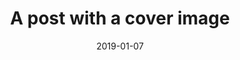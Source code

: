 ---
title: A post with a cover image
date: 2019-01-07
published: false
tags: ['Markdown', 'Cover Image']
series: false
coverImage: ./images/alexandr-podvalny-220262-unsplash.jpg
canonical_url: false
description: "Markdown is intended to be as easy-to-read and easy-to-write as is feasible. Readability, however, is emphasized above all else. A Markdown-formatted document should be publishable as-is, as plain text, without looking like it's been marked up with tags or formatting instructions."
---